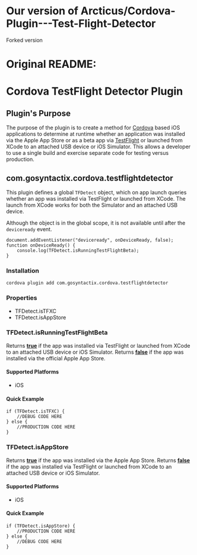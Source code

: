# Our version of Arcticus/Cordova-Plugin---Test-Flight-Detector
Forked version

# Original README:
<!---
    Licensed to the Apache Software Foundation (ASF) under one
    or more contributor license agreements.  See the NOTICE file
    distributed with this work for additional information
    regarding copyright ownership.  The ASF licenses this file
    to you under the Apache License, Version 2.0 (the
    "License"); you may not use this file except in compliance
    with the License.  You may obtain a copy of the License at

      http://www.apache.org/licenses/LICENSE-2.0

    Unless required by applicable law or agreed to in writing,
    software distributed under the License is distributed on an
    "AS IS" BASIS, WITHOUT WARRANTIES OR CONDITIONS OF ANY
    KIND, either express or implied.  See the License for the
    specific language governing permissions and limitations
    under the License.
-->

Cordova TestFlight Detector Plugin
===========================

## Plugin's Purpose

The purpose of the plugin is to create a method for [Cordova](https://cordova.apache.org/) based iOS applications to determine at runtime whether an application was installed via the Apple App Store or as a beta app via [TestFlight](https://developer.apple.com/testflight/) or launched from XCode to an attached USB device or iOS Simulator.  This allows a developer to use a single build and exercise separate code for testing versus production.

## com.gosyntactix.cordova.testflightdetector

This plugin defines a global `TFDetect` object, which on app launch queries whether an app was installed via TestFlight or launched from XCode.  The launch from XCode works for both the Simulator and an attached USB device.

Although the object is in the global scope, it is not available until after the `deviceready` event.

    document.addEventListener("deviceready", onDeviceReady, false);
    function onDeviceReady() {
        console.log(TFDetect.isRunningTestFlightBeta);
    }

### Installation

    cordova plugin add com.gosyntactix.cordova.testflightdetector

### Properties

- TFDetect.isTFXC
- TFDetect.isAppStore

### TFDetect.isRunningTestFlightBeta

Returns **<u>true</u>** if the app was installed via TestFlight or launched from XCode to an attached USB device or iOS Simulator.  Returns **<u>false</u>** if the app was installed via the official Apple App Store.

#### Supported Platforms

- iOS

#### Quick Example

    if (TFDetect.isTFXC) {
    	//DEBUG CODE HERE
    } else {
    	//PRODUCTION CODE HERE
    }

### TFDetect.isAppStore

Returns **<u>true</u>** if the app was installed via the Apple App Store.  Returns **<u>false</u>** if the app was installed via TestFlight or launched from XCode to an attached USB device or iOS Simulator.

#### Supported Platforms

- iOS

#### Quick Example

    if (TFDetect.isAppStore) {
    	//PRODUCTION CODE HERE
    } else {
    	//DEBUG CODE HERE
    }

